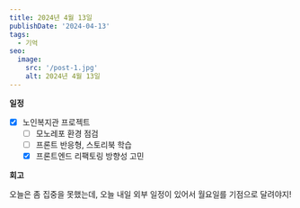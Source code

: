 ```yaml
---
title: 2024년 4월 13일
publishDate: '2024-04-13'
tags:
  - 기억
seo:
  image:
    src: '/post-1.jpg'
    alt: 2024년 4월 13일
---
```


**일정**

- [x] 노인복지관 프로젝트
  - [ ] 모노레포 환경 점검
  - [ ] 프론트 반응형, 스토리북 학습
  - [x] 프론트엔드 리팩토링 방향성 고민

**회고**

오늘은 좀 집중을 못했는데, 오늘 내일 외부 일정이 있어서 월요일를 기점으로 달려야지!
